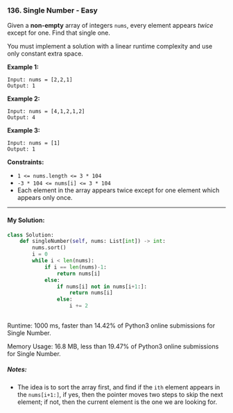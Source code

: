 ###  136. Single Number - Easy

Given a **non-empty** array of integers `nums`, every element appears *twice* except for one. Find that single one.

You must implement a solution with a linear runtime complexity and use only constant extra space.

 

**Example 1:**

```
Input: nums = [2,2,1]
Output: 1
```

**Example 2:**

```
Input: nums = [4,1,2,1,2]
Output: 4
```

**Example 3:**

```
Input: nums = [1]
Output: 1
```

 

**Constraints:**

- `1 <= nums.length <= 3 * 104`
- `-3 * 104 <= nums[i] <= 3 * 104`
- Each element in the array appears twice except for one element which appears only once.



---
#### My Solution:

```python
class Solution:
    def singleNumber(self, nums: List[int]) -> int:
        nums.sort()
        i = 0
        while i < len(nums):
            if i == len(nums)-1:
                return nums[i]
            else:
                if nums[i] not in nums[i+1:]:
                    return nums[i]
                else:
                    i += 2
            
```
Runtime: 1000 ms, faster than 14.42% of Python3 online submissions for Single Number.

Memory Usage: 16.8 MB, less than 19.47% of Python3 online submissions for Single Number.



##### Notes:

- The idea is to sort the array first, and find if the `ith` element appears in the `nums[i+1:]`, if yes, then the pointer moves two steps to skip the next element; if not, then the current element is the one we are looking for. 
